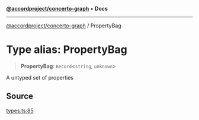 [**@accordproject/concerto-graph**](../README.md) • **Docs**

***

[@accordproject/concerto-graph](../README.md) / PropertyBag

# Type alias: PropertyBag

> **PropertyBag**: `Record`\<`string`, `unknown`\>

A untyped set of properties

## Source

[types.ts:85](https://github.com/accordproject/lab-concerto-graph/blob/8f4fb74348d19b37d903f29e81aaec4eca02a552/src/types.ts#L85)
